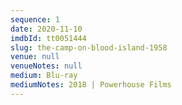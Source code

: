 ```yaml
---
sequence: 1
date: 2020-11-10
imdbId: tt0051444
slug: the-camp-on-blood-island-1958
venue: null
venueNotes: null
medium: Blu-ray
mediumNotes: 2018 | Powerhouse Films
---
```


